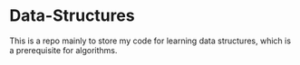 # Data-Structures

This is a repo mainly to store my code for learning data structures, which is a prerequisite for algorithms.
